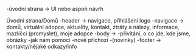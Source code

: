 -úvodní strana -> UI nebo aspoň návrh

Úvodní strana/Domů
-header -> navigace, přihlášení logo
          -navigace -> domů, virtuální adopce, aktuality, kontakt, ztráty a nálezy, informace, mazlíčci (promyslet), moje adopce
-body ->  -přivítání, o co jde, kde jsme, obrázky
          -jak nám pomoci
          -nově příchozí
          -(novinky)
-footer -> kontakty/nějaké odkazy/info
